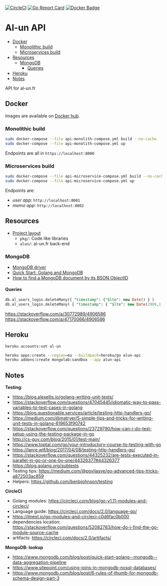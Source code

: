 [![CircleCI](https://circleci.com/gh/Al-un/alun-api/tree/master.svg?style=svg)](https://circleci.com/gh/Al-un/alun-api/tree/master)
[![Go Report Card](https://goreportcard.com/badge/github.com/Al-un/alun-api)](https://goreportcard.com/report/github.com/Al-un/alun-api)
[![Docker Badge](https://img.shields.io/docker/cloud/build/alunsng/alun-api.svg)](https://hub.docker.com/r/alunsng/alun-api)

# Al-un API <!-- omit in toc -->

- [Docker](#docker)
  - [Monolithic build](#monolithic-build)
  - [Microservices build](#microservices-build)
- [Resources](#resources)
  - [MongoDB](#mongodb)
    - [Queries](#queries)
- [Heroku](#heroku)
- [Notes](#notes)

API for al-un.fr

## Docker

Images are available on [Docker hub](https://hub.docker.com/repository/docker/alunsng/alun).

### Monolithic build

```sh
sudo docker-compose --file api-monolith-compose.yml build --no-cache
sudo docker-compose --file api-monolith-compose.yml up
```

Endpoints are all in `https://localhost:8000`

### Microservices build

```sh
sudo docker-compose --file api-microservice-compose.yml build --no-cache
sudo docker-compose --file api-microservice-compose.yml up
```

Endpoints are:

- _user app_: `http://localhost:8001`
- _memo app_: `http://localhost:8002`

## Resources

- [Project layout](https://github.com/golang-standards/project-layout)
  - `pkg/`: Code like libraries
  - `alun/`: al-un.fr back-end

### MongoDB

- [MongoDB driver](https://github.com/mongodb/mongo-go-driver)
- [Quick Start: Golang and MongoDB](https://www.mongodb.com/blog/post/quick-start-golang--mongodb--starting-and-setup)
- [How to find a MongoDB document by its BSON ObjectID](https://kb.objectrocket.com/mongo-db/how-to-find-a-mongodb-document-by-its-bson-objectid-using-golang-452)

#### Queries

```sql
db.al_users_login.deleteMany({ "timestamp": {"$lte": new Date() } )
db.al_users_login.deleteMany( { "timestamp": { "$lte": new Date(2999,1,1) } } )
```

https://stackoverflow.com/a/30772989/4906586
https://stackoverflow.com/a/47170066/4906586

## Heroku

```sh
heroku accounts:set al-un

heroku apps:create --region=eu --buildpack=heroku/go alun-api
heroku addons:create mongolab:sandbox --app alun-api
```

## Notes

**Testing**:

- https://blog.alexellis.io/golang-writing-unit-tests/
- https://stackoverflow.com/questions/47045445/idiomatic-way-to-pass-variables-to-test-cases-in-golang
- https://blog.questionable.services/article/testing-http-handlers-go/
- https://medium.com/@matryer/5-simple-tips-and-tricks-for-writing-unit-tests-in-golang-619653f90742
- https://stackoverflow.com/questions/23729790/how-can-i-do-test-setup-using-the-testing-package-in-go
- http://cs-guy.com/blog/2015/01/test-main/
- https://www.toptal.com/go/your-introductory-course-to-testing-with-go
- https://lanre.wtf/blog/2017/04/08/testing-http-handlers-go/
- https://stackoverflow.com/questions/44325232/are-tests-executed-in-parallel-in-go-or-one-by-one/44326377#44326377
- https://blog.golang.org/subtests
- Testing tips: https://medium.com/@povilasve/go-advanced-tips-tricks-a872503ac859
- Helpers: https://github.com/benbjohnson/testing

**CircleCI**

- Golang modules: https://circleci.com/blog/go-v1.11-modules-and-circleci/
- Language guide: https://circleci.com/docs/2.0/language-go/
- https://itnext.io/go-modules-and-circleci-c0d6fac0b000
- dependencies location: https://stackoverflow.com/questions/52082783/how-do-i-find-the-go-module-source-cache
- artifacts: https://circleci.com/docs/2.0/artifacts/

**MongoDB: lookup**

- https://www.mongodb.com/blog/post/quick-start-golang--mongodb--data-aggregation-pipeline
- https://www.sitepoint.com/using-joins-in-mongodb-nosql-databases/
- https://www.mongodb.com/blog/post/6-rules-of-thumb-for-mongodb-schema-design-part-3